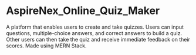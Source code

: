 # AspireNex_Online_Quiz_Maker
A platform that enables users to create and take quizzes. Users can input questions, multiple-choice answers, and correct answers to build a quiz. Other users can then take the quiz and receive immediate feedback on their scores. Made using MERN Stack.
